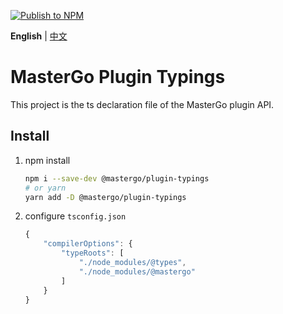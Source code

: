 [![Publish to NPM](https://github.com/mastergo-design/plugin-typings/actions/workflows/publish.yaml/badge.svg)](https://github.com/mastergo-design/plugin-typings/actions/workflows/publish.yaml)

**English** | [中文](./README.md)

# MasterGo Plugin Typings
This project is the ts declaration file of the MasterGo plugin API.

## Install

1. npm install
    ```sh
    npm i --save-dev @mastergo/plugin-typings
    # or yarn
    yarn add -D @mastergo/plugin-typings
    ```

2. configure `tsconfig.json`
    ```js
    {
        "compilerOptions": {
            "typeRoots": [
                "./node_modules/@types",
                "./node_modules/@mastergo"
            ]
        }
    }
    ```
